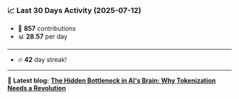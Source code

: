 <!--START_STATS-->
### 📈 Last 30 Days Activity (2025-07-12)  
- 🧮 **857** contributions  
- 📊 **28.57** per day
---
- 🔥 **42** day streak!
---
📝 **Latest blog:** [**The Hidden Bottleneck in AI's Brain: Why Tokenization Needs a Revolution**](https://andriak.com/blog/tokenization-revolution)
<!--END_STATS-->
